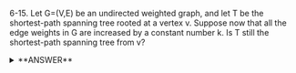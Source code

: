 ﻿6-15. Let G=(V,E) be an undirected weighted graph, and let T be the shortest-path spanning tree rooted at a vertex v. Suppose now that all the edge weights in G are increased by a constant number k. Is T still the shortest-path spanning tree from v?


<details>
<summary>**ANSWER**</summary>
  <p>

  No. The sum of multiple edges could outweight another path with shorter edges. 

  ![alt text](../../Ch06_Pictures/6_AQ_16_01.jpg "Figure_01")

  </p>
</details>